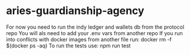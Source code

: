 # aries-guardianship-agency

For now you need to run the indy ledger and wallets db from the protocol repo
You will als need to add your .env vars from another repo
If you run into conflicts with docker images from another file run: docker rm -f $(docker ps -aq)
To run the tests use: npm run test